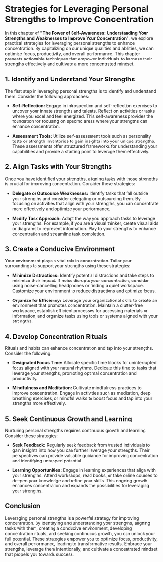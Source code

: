 Strategies for Leveraging Personal Strengths to Improve Concentration
==============================================================================

In this chapter of **"The Power of Self-Awareness: Understanding Your Strengths and Weaknesses to Improve Your Concentration"**, we explore practical strategies for leveraging personal strengths to enhance concentration. By capitalizing on our unique qualities and abilities, we can optimize focus, productivity, and overall performance. This chapter presents actionable techniques that empower individuals to harness their strengths effectively and cultivate a more concentrated mindset.

**1. Identify and Understand Your Strengths**
---------------------------------------------

The first step in leveraging personal strengths is to identify and understand them. Consider the following approaches:

* **Self-Reflection:** Engage in introspection and self-reflection exercises to uncover your innate strengths and talents. Reflect on activities or tasks where you excel and feel energized. This self-awareness provides the foundation for focusing on specific areas where your strengths can enhance concentration.

* **Assessment Tools:** Utilize self-assessment tools such as personality tests or strength inventories to gain insights into your unique strengths. These assessments offer structured frameworks for understanding your capabilities and provide a starting point to leverage them effectively.

**2. Align Tasks with Your Strengths**
--------------------------------------

Once you have identified your strengths, aligning tasks with those strengths is crucial for improving concentration. Consider these strategies:

* **Delegate or Outsource Weaknesses:** Identify tasks that fall outside your strengths and consider delegating or outsourcing them. By focusing on activities that align with your strengths, you can concentrate more effectively and optimize your performance.

* **Modify Task Approach:** Adapt the way you approach tasks to leverage your strengths. For example, if you are a visual thinker, create visual aids or diagrams to represent information. Play to your strengths to enhance concentration and streamline task completion.

**3. Create a Conducive Environment**
-------------------------------------

Your environment plays a vital role in concentration. Tailor your surroundings to support your strengths using these strategies:

* **Minimize Distractions:** Identify potential distractions and take steps to minimize their impact. If noise disrupts your concentration, consider using noise-cancelling headphones or finding a quiet workspace. Customize your environment to reduce distractions and optimize focus.

* **Organize for Efficiency:** Leverage your organizational skills to create an environment that promotes concentration. Maintain a clutter-free workspace, establish efficient processes for accessing materials or information, and organize tasks using tools or systems aligned with your strengths.

**4. Develop Concentration Rituals**
------------------------------------

Rituals and habits can enhance concentration and tap into your strengths. Consider the following:

* **Designated Focus Time:** Allocate specific time blocks for uninterrupted focus aligned with your natural rhythms. Dedicate this time to tasks that leverage your strengths, promoting optimal concentration and productivity.

* **Mindfulness and Meditation:** Cultivate mindfulness practices to improve concentration. Engage in activities such as meditation, deep breathing exercises, or mindful walks to boost focus and tap into your strengths more effectively.

**5. Seek Continuous Growth and Learning**
------------------------------------------

Nurturing personal strengths requires continuous growth and learning. Consider these strategies:

* **Seek Feedback:** Regularly seek feedback from trusted individuals to gain insights into how you can further leverage your strengths. Their perspectives can provide valuable guidance for improving concentration and identifying untapped potential.

* **Learning Opportunities:** Engage in learning experiences that align with your strengths. Attend workshops, read books, or take online courses to deepen your knowledge and refine your skills. This ongoing growth enhances concentration and expands the possibilities for leveraging your strengths.

Conclusion
----------

Leveraging personal strengths is a powerful strategy for improving concentration. By identifying and understanding your strengths, aligning tasks with them, creating a conducive environment, developing concentration rituals, and seeking continuous growth, you can unlock your full potential. These strategies empower you to optimize focus, productivity, and overall performance, leading to transformative results. Embrace your strengths, leverage them intentionally, and cultivate a concentrated mindset that propels you towards success.

